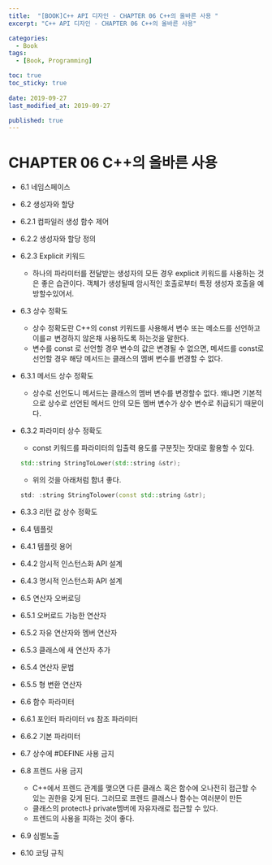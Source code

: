 ```yaml
---
title:  "[BOOK]C++ API 디자인 - CHAPTER 06 C++의 올바른 사용 "
excerpt: "C++ API 디자인 - CHAPTER 06 C++의 올바른 사용"

categories:
  - Book
tags:
  - [Book, Programming]

toc: true
toc_sticky: true
 
date: 2019-09-27
last_modified_at: 2019-09-27

published: true
---
```

# CHAPTER 06 C++의 올바른 사용

* 6.1 네임스페이스
* 6.2 생성자와 할당
* 6.2.1 컴파일러 생성 함수 제어
* 6.2.2 생성자와 할당 정의
* 6.2.3 Explicit 키워드
	* 하나의 파라미터를 전달받는 생성자의 모든 경우 explicit 키워드를 사용하는 것은 좋은 습관이다. 객체가 생성될때 암시적인 호출로부터 특정 생성자 호출을 예방할수있어서.
* 6.3 상수 정확도
	* 상수 정확도란 C++의 const 키워드를 사용해서 변수 또는 메소드를 선언하고 이를ㄹ 변경하지 않은채 사용하도록 하는것을 말한다.
	* 변수를 const 로 선언할 경우 변수의 값은 변경될 수 없으면, 메셔드를 const로 선언할 경우 해당 메서드는 클래스의 멤벼 변수를 변경할 수 없다. 
* 6.3.1 메서드 상수 정확도
	* 상수로 선언도니 메서드는 클래스의 멤버 변수를 변경할수 없다. 왜냐면 기본적으로 상수로 선언된 메서드 안의 모든 멤버 변수가 상수 변수로 취급되기 때문이다.
* 6.3.2 파라미터 상수 정확도
	* const 키워드를 파라미터의 입출력 용도를 구분짓는 잣대로 활용할 수 있다.
	```cpp
	std::string StringToLower(std::string &str);
	```
	* 위의 것을 아래처럼 함녀 좋다.
	```cpp
	std: :string StringTolower(const std::string &str);
	```
* 6.3.3 리턴 값 상수 정확도

* 6.4 템플릿
* 6.4.1 템플릿 용어
* 6.4.2 암시적 인스턴스화 API 설계
* 6.4.3 명시적 인스턴스화 API 설계

* 6.5 연산자 오버로딩
* 6.5.1 오버로드 가능한 연산자
* 6.5.2 자유 연산자와 멤버 연산자
* 6.5.3 클래스에 새 연산자 추가
* 6.5.4 연산자 문법
* 6.5.5 형 변환 연산자

* 6.6 함수 파라미터
* 6.6.1 포인터 파라미터 vs 참조 파라미터
* 6.6.2 기본 파라미터

* 6.7 상수에 #DEFINE 사용 금지

* 6.8 프렌드 사용 금지
	* C++에서 프렌드 관계를 맺으면 다른 클래스 혹은 함수에 오나전히 접근할 수 있는 권한을 갖게 된다.  그러므로 프렌드 클래스나 함수는 여러분이 만든
	* 클래스의 protect나 private멤버에 자유자래로 접근할 수 있다.
	* 프렌드의 사용을 피하는 것이 좋다.

* 6.9 심벌노출

* 6.10 코딩 규칙


